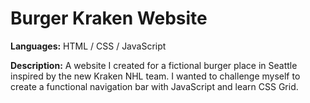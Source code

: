 # Burger Kraken Website 
**Languages:** HTML / CSS / JavaScript

**Description:** A website I created for a fictional burger place in Seattle inspired by the new Kraken NHL team. I wanted to challenge myself to create a functional navigation bar with JavaScript and learn CSS Grid.
